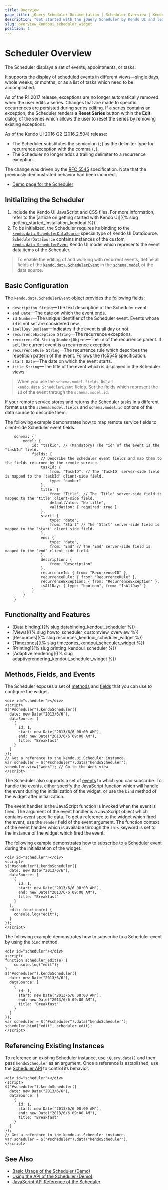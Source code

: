 ```yaml
---
title: Overview
page_title: jQuery Scheduler Documentation | Scheduler Overview | Kendo UI
description: "Get started with the jQuery Scheduler by Kendo UI and learn how to initialize the widget and use its events."
slug: overview_kendoui_scheduler_widget
position: 1
---
```


# Scheduler Overview

The Scheduler displays a set of events, appointments, or tasks.

It supports the display of scheduled events in different views&mdash;single days, whole weeks, or months, or as a list of tasks which need to be accomplished.

As of the R1 2017 release, exceptions are no longer automatically removed when the user edits a series. Changes that are made to specific occurrences are persisted during series editing. If a series contains an exception, the Scheduler renders a **Reset Series** button within the **Edit** dialog of the series which allows the user to reset the series by removing existing exceptions.

As of the Kendo UI 2016 Q2 (2016.2.504) release:
* The Scheduler substitutes the semicolon (`;`) as the delimiter type for recurrence exception with the comma (`,`).
* The Scheduler no longer adds a trailing delimiter to a recurrence exception.

The change was driven by the [RFC 5545](http://tools.ietf.org/html/rfc5545#page-120) specification. Note that the previously demonstrated behavior had been incorrect.

* [Demo page for the Scheduler](http://demos.telerik.com/kendo-ui/scheduler/index)

## Initializing the Scheduler

1. Include the Kendo UI JavaScript and CSS files. For more information, refer to the [article on getting started with Kendo UI]({% slug getting_started_installation_kendoui %}).
2. To be initialized, the Scheduler requires its binding to the [`kendo.data.SchedulerDataSource`](/api/framework/schedulerdatasource) special type of Kendo UI DataSource. `SchedulerDataSource` contains instances of the custom [`kendo.data.SchedulerEvent`](/api/framework/schedulerevent) Kendo UI model which represents the event data items of the Scheduler.

> To enable the editing of and working with recurrent events, define all fields of the [`kendo.data.SchedulerEvent`](/api/framework/schedulerevent) in the [`schema.model`](/api/framework/datasource#configuration-schema.model) of the data source.

## Basic Configuration

The `kendo.data.SchedulerEvent` object provides the following fields:

* `description String`&mdash;The text description of the Scheduler event.
* `end Date`&mdash;The date on which the event ends.
* `id Number`&mdash;The unique identifier of the Scheduler event. Events whose `id` is not set are considered new.
* `isAllDay Boolean`&mdash;Indicates if the event is all day or not.
* `recurrenceException String`&mdash;The recurrence exceptions.
* `recurrenceId String|Number|Object`&mdash;The `id` of the recurrence parent. If set, the current event is a recurrence exception.
* `recurrenceRule String`&mdash;The recurrence rule which describes the repetition pattern of the event. Follows the [rfc5545](http://tools.ietf.org/html/rfc5545) specification.
* `start Date`&mdash;The date on which the event starts.
* `title String`&mdash;The title of the event which is displayed in the Scheduler views.

> When you use the `schema.model.fields`, list all `kendo.data.SchedulerEvent` fields. Set the fields which represent the `id` of the event through the `schema.model.id`.

If your remote service stores and returns the Scheduler tasks in a different format use the `schema.model.fields` and `schema.model.id` options of the data source to describe them.

The following example demonstrates how to map remote service fields to client-side Scheduler event fields.

        schema: {
            model: {
                id: "taskId", // (Mandatory) The "id" of the event is the "taskId" field.
                fields: {
                    // Describe the Scheduler event fields and map them to the fields returned by the remote service.
                    taskId: {
                        from: "TaskID", // The 'TaskID' server-side field is mapped to the 'taskId' client-side field.
                        type: "number"
                    },
                    title: {
                        from: "Title", // The 'Title' server-side field is mapped to the 'title' client-side field.
                        defaultValue: "No title",
                        validation: { required: true }
                    },
                    start: {
                        type: "date",
                        from: "Start" // The 'Start' server-side field is mapped to the 'start' client-side field.
                    },
                    end: {
                        type: "date",
                        from: "End" // The 'End' server-side field is mapped to the 'end' client-side field.
                    },
                    description: {
                        from: "Description"
                    },
                    recurrenceId: { from: "RecurrenceID" },
                    recurrenceRule: { from: "RecurrenceRule" },
                    recurrenceException: { from: "RecurrenceException" },
                    isAllDay: { type: "boolean", from: "IsAllDay" }
                }
            }
        }

## Functionality and Features

* [Data binding]({% slug databinding_kendoui_scheduler %})
* [Views]({% slug howto_scheduler_customview_overview %})
* [Resources]({% slug resources_kendoui_scheduler_widget %})
* [Timezones]({% slug timezones_kendoui_scheduler_widget %})
* [Printing]({% slug printing_kendoui_scheduler %})
* [Adaptive rendering]({% slug adaptiverendering_kendoui_scheduler_widget %})

## Methods, Fields, and Events

The Scheduler exposes a set of [methods](/api/web/scheduler#methods) and [fields](/api/web/scheduler#fields) that you can use to configure the widget.

    <div id="scheduler"></div>
    <script>
    $("#scheduler").kendoScheduler({
      date: new Date("2013/6/6"),
      dataSource: [
        {
          id: 1,
          start: new Date("2013/6/6 08:00 AM"),
          end: new Date("2013/6/6 09:00 AM"),
          title: "Breakfast"
        }
      ]
    });
    // Get a reference to the kendo.ui.Scheduler instance.
    var scheduler = $("#scheduler").data("kendoScheduler");
    scheduler.view("week"); // Go to the Week view.
    </script>

The Scheduler also supports a set of [events](/api/web/scheduler#events) to which you can subscribe. To handle the events, either specify the JavaScript function which will handle the event during the initialization of the widget, or use the `bind` method of the widget after initialization.

The event handler is the JavaScript function is invoked when the event is fired. The argument of the event handler is a JavaScript object which contains event specific data. To get a reference to the widget which fired the event, use the `sender` field of the event argument. The function context of the event handler which is available through the `this` keyword is set to the instance of the widget which fired the event.

The following example demonstrates how to subscribe to a Scheduler event during the initialization of the widget.

    <div id="scheduler"></div>
    <script>
    $("#scheduler").kendoScheduler({
      date: new Date("2013/6/6"),
      dataSource: [
        {
          id: 1,
          start: new Date("2013/6/6 08:00 AM"),
          end: new Date("2013/6/6 09:00 AM"),
          title: "Breakfast"
        }
      ],
      edit: function(e) {
        console.log("edit");
      }
    });
    </script>

The following example demonstrates how to subscribe to a Scheduler event by using the `bind` method.

    <div id="scheduler"></div>
    <script>
    function scheduler_edit(e) {
        console.log("edit");
    }
    $("#scheduler").kendoScheduler({
      date: new Date("2013/6/6"),
      dataSource: [
        {
          id: 1,
          start: new Date("2013/6/6 08:00 AM"),
          end: new Date("2013/6/6 09:00 AM"),
          title: "Breakfast"
        }
      ]
    });
    var scheduler = $("#scheduler").data("kendoScheduler");
    scheduler.bind("edit", scheduler_edit);
    </script>

## Referencing Existing Instances

To reference an existing Scheduler instance, use `jQuery.data()` and then pass `kendoScheduler` as an argument. Once a reference is established, use the [Scheduler API](/api/javascript/ui/scheduler) to control its behavior.

    <div id="scheduler"></div>
    <script>
    $("#scheduler").kendoScheduler({
      date: new Date("2013/6/6"),
      dataSource: [
        {
          id: 1,
          start: new Date("2013/6/6 08:00 AM"),
          end: new Date("2013/6/6 09:00 AM"),
          title: "Breakfast"
        }
      ]
    });
    // Get a reference to the kendo.ui.Scheduler instance.
    var scheduler = $("#scheduler").data("kendoScheduler");
    </script>

## See Also

* [Basic Usage of the Scheduler (Demo)](https://demos.telerik.com/kendo-ui/scheduler/index)
* [Using the API of the Scheduler (Demo)](https://demos.telerik.com/kendo-ui/scheduler/api)
* [JavaScript API Reference of the Scheduler](/api/javascript/ui/scheduler)
